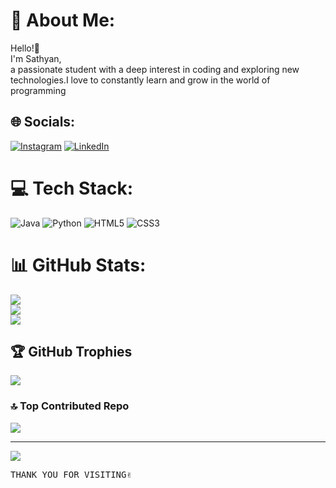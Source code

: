 # 💫 About Me:
Hello!👋 <br>              I'm Sathyan, <br>      a passionate student with a deep interest in coding and exploring new technologies.I love to constantly learn and grow in the world of programming


## 🌐 Socials:
[![Instagram](https://img.shields.io/badge/Instagram-%23E4405F.svg?logo=Instagram&logoColor=white)](https://instagram.com/iam_sathyan) [![LinkedIn](https://img.shields.io/badge/LinkedIn-%230077B5.svg?logo=linkedin&logoColor=white)](https://linkedin.com/in/sathyan-m) 

# 💻 Tech Stack:
![Java](https://img.shields.io/badge/java-%23ED8B00.svg?style=plastic&logo=java&logoColor=white) ![Python](https://img.shields.io/badge/python-3670A0?style=plastic&logo=python&logoColor=ffdd54) ![HTML5](https://img.shields.io/badge/html5-%23E34F26.svg?style=plastic&logo=html5&logoColor=white) ![CSS3](https://img.shields.io/badge/css3-%231572B6.svg?style=plastic&logo=css3&logoColor=white)
# 📊 GitHub Stats:
![](https://github-readme-stats.vercel.app/api?username=sathyan10&theme=vision-friendly-dark&hide_border=false&include_all_commits=true&count_private=true)<br/>
![](https://github-readme-streak-stats.herokuapp.com/?user=sathyan10&theme=vision-friendly-dark&hide_border=false)<br/>
![](https://github-readme-stats.vercel.app/api/top-langs/?username=sathyan10&theme=vision-friendly-dark&hide_border=false&include_all_commits=true&count_private=true&layout=compact)

## 🏆 GitHub Trophies
![](https://github-profile-trophy.vercel.app/?username=sathyan10&theme=monokai&no-frame=false&no-bg=true&margin-w=4)

### 🔝 Top Contributed Repo
![](https://github-contributor-stats.vercel.app/api?username=sathyan10&limit=5&theme=radical&combine_all_yearly_contributions=true)

---
[![](https://visitcount.itsvg.in/api?id=sathyan10&icon=5&color=4)](https://visitcount.itsvg.in)

<kbd>
THANK YOU FOR VISITING✌️
</kbd> 
